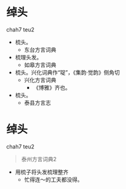 # 绰头
chah7 teu2
+ 梳头。
  * 东台方言词典
+ 梳理头发。
  * 如皋方言词典
+ 梳头。兴化词典作“珿”，《集韵·觉韵》侧角切
  * 兴化方言词典
    - 《博雅》齐也。
+ 梳头。
  * 泰县方言志

# 绰头
chah7 teu2
> 泰州方言词典2
- 用梳子将头发梳理整齐
  - 忙得连～的工夫都没得。
